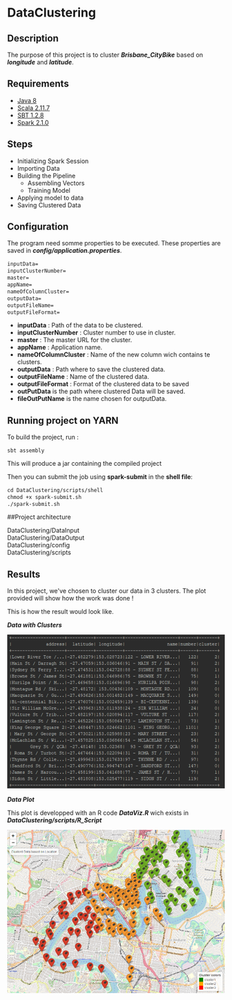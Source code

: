 # DataClustering 

## Description

The purpose of this project is to cluster ***Brisbane_CityBike*** based on ***longitude*** and ***latitude***. 

## Requirements

* [Java 8](https://www.java.com/fr/download/faq/java8.xml)
* [Scala 2.11.7](https://www.scala-lang.org/download/2.11.7.html)
* [SBT 1.2.8](https://piccolo.link/sbt-1.2.8.zip)
* [Spark 2.1.0](https://spark.apache.org/releases/spark-release-2-1-0.html)

## Steps

* Initializing Spark Session
* Importing Data
* Building the Pipeline
  * Assembling Vectors
  * Training Model
* Applying model to data
* Saving Clustered Data

## Configuration

The program need somme properties to be executed. These properties are saved in ***config/application.properties***.

    inputData=
    inputClusterNumber=
    master=
    appName=
    nameOfColumnCluster=
    outputData=
    outputFileName=
    outputFileFormat=

* **inputData** : Path of the data to be clustered.
* **inputClusterNumber** : Cluster number to use in cluster.
* **master** : The master URL for the cluster.
* **appName** : Application name.
* **nameOfColumnCluster** : Name of the new column wich contains te clusters.
* **outputData** : Path where to save the clustered data.
* **outputFileName** : Name of the clustered data.
* **outputFileFormat** : Format of the clustered data to be saved
* **outPutData** is the path where clustered Data will be saved.
* **fileOutPutName** is the name chosen for outputData.

## Running project on YARN

To build the project, run : 

    sbt assembly
    
This will produce a jar containing the compiled project

Then you can submit the job using **spark-submit** in the **shell file**:
   
    cd DataClustering/scripts/shell
    chmod +x spark-submit.sh
    ./spark-submit.sh

##Project architecture

  DataClustering/DataInput                                                                    
  DataClustering/DataOutput                                                                   
  DataClustering/config                                                                       
  DataClustering/scripts   

## Results

In this project, we've chosen to cluster our data in 3 clusters. The plot provided will show how the work was done ! 

This is how the result would look like.

***Data with Clusters***

![Data Clustered](https://github.com/nackachy/DataClustering/blob/master/dataWithClusters.PNG)

***Data Plot***

This plot is developped with an R code ***DataViz.R*** wich exists in ***DataClustering/scripts/R_Script***

![Data Plot](https://github.com/nackachy/DataClustering/blob/master/Map.png)




